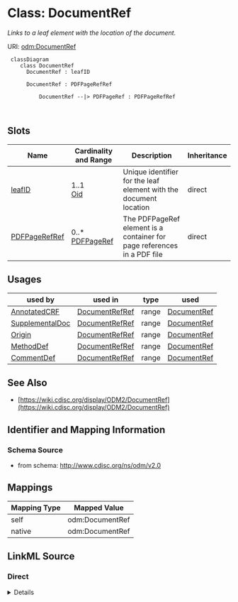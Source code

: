 # Class: DocumentRef


_Links to a leaf element with the location of the document._





URI: [odm:DocumentRef](http://www.cdisc.org/ns/odm/v2.0/DocumentRef)



```mermaid
 classDiagram
    class DocumentRef
      DocumentRef : leafID
        
      DocumentRef : PDFPageRefRef
        
          DocumentRef --|> PDFPageRef : PDFPageRefRef
        
      
```




<!-- no inheritance hierarchy -->


## Slots

| Name | Cardinality and Range | Description | Inheritance |
| ---  | --- | --- | --- |
| [leafID](leafID.md) | 1..1 <br/> [Oid](Oid.md) | Unique identifier for the leaf element with the document location | direct |
| [PDFPageRefRef](PDFPageRefRef.md) | 0..* <br/> [PDFPageRef](PDFPageRef.md) | The PDFPageRef element is a container for page references in a PDF file | direct |





## Usages

| used by | used in | type | used |
| ---  | --- | --- | --- |
| [AnnotatedCRF](AnnotatedCRF.md) | [DocumentRefRef](DocumentRefRef.md) | range | [DocumentRef](DocumentRef.md) |
| [SupplementalDoc](SupplementalDoc.md) | [DocumentRefRef](DocumentRefRef.md) | range | [DocumentRef](DocumentRef.md) |
| [Origin](Origin.md) | [DocumentRefRef](DocumentRefRef.md) | range | [DocumentRef](DocumentRef.md) |
| [MethodDef](MethodDef.md) | [DocumentRefRef](DocumentRefRef.md) | range | [DocumentRef](DocumentRef.md) |
| [CommentDef](CommentDef.md) | [DocumentRefRef](DocumentRefRef.md) | range | [DocumentRef](DocumentRef.md) |






## See Also

* [https://wiki.cdisc.org/display/ODM2/DocumentRef](https://wiki.cdisc.org/display/ODM2/DocumentRef)

## Identifier and Mapping Information







### Schema Source


* from schema: http://www.cdisc.org/ns/odm/v2.0





## Mappings

| Mapping Type | Mapped Value |
| ---  | ---  |
| self | odm:DocumentRef |
| native | odm:DocumentRef |





## LinkML Source

<!-- TODO: investigate https://stackoverflow.com/questions/37606292/how-to-create-tabbed-code-blocks-in-mkdocs-or-sphinx -->

### Direct

<details>
```yaml
name: DocumentRef
description: Links to a leaf element with the location of the document.
from_schema: http://www.cdisc.org/ns/odm/v2.0
see_also:
- https://wiki.cdisc.org/display/ODM2/DocumentRef
slots:
- leafID
- PDFPageRefRef
slot_usage:
  leafID:
    name: leafID
    domain_of:
    - DocumentRef
    - SourceItem
    range: oid
    required: true
  PDFPageRefRef:
    name: PDFPageRefRef
    description: The PDFPageRef element is a container for page references in a PDF
      file.
    multivalued: true
    domain_of:
    - DocumentRef
    range: PDFPageRef
    inlined: true
    inlined_as_list: true
class_uri: odm:DocumentRef

```
</details>

### Induced

<details>
```yaml
name: DocumentRef
description: Links to a leaf element with the location of the document.
from_schema: http://www.cdisc.org/ns/odm/v2.0
see_also:
- https://wiki.cdisc.org/display/ODM2/DocumentRef
slot_usage:
  leafID:
    name: leafID
    domain_of:
    - DocumentRef
    - SourceItem
    range: oid
    required: true
  PDFPageRefRef:
    name: PDFPageRefRef
    description: The PDFPageRef element is a container for page references in a PDF
      file.
    multivalued: true
    domain_of:
    - DocumentRef
    range: PDFPageRef
    inlined: true
    inlined_as_list: true
attributes:
  leafID:
    name: leafID
    description: Unique identifier for the leaf element with the document location.
    from_schema: http://www.cdisc.org/ns/odm/v2.0
    rank: 1000
    identifier: true
    alias: leafID
    owner: DocumentRef
    domain_of:
    - DocumentRef
    - SourceItem
    range: oid
    required: true
  PDFPageRefRef:
    name: PDFPageRefRef
    description: The PDFPageRef element is a container for page references in a PDF
      file.
    from_schema: http://www.cdisc.org/ns/odm/v2.0
    rank: 1000
    multivalued: true
    alias: PDFPageRefRef
    owner: DocumentRef
    domain_of:
    - DocumentRef
    range: PDFPageRef
    inlined: true
    inlined_as_list: true
class_uri: odm:DocumentRef

```
</details>